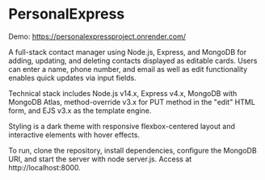 # PersonalExpress
Demo: https://personalexpressproject.onrender.com/ 

A full-stack contact manager using Node.js, Express, and MongoDB for adding, updating, and deleting contacts displayed as editable cards. Users can enter a name, phone number, and email as well as edit functionality enables quick updates via input fields.

Technical stack includes Node.js v14.x, Express v4.x, MongoDB with MongoDB Atlas, method-override v3.x for PUT method in the "edit" HTML form, and EJS v3.x as the template engine.

Styling is a dark theme with responsive flexbox-centered layout and interactive elements with hover effects.

To run, clone the repository, install dependencies, configure the MongoDB URI, and start the server with node server.js. Access at http://localhost:8000.
